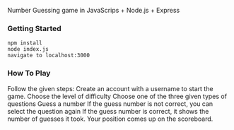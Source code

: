 Number Guessing game in JavaScrips + Node.js + Express

### Getting Started
    npm install
    node index.js
    navigate to localhost:3000

### How To Play
Follow the given steps:
  Create an account with a username to start the game.
  Choose the level of difficulty
  Choose one of the three given types of questions
  Guess a number
  If the guess number is not correct, you can select the question again
  If the guess number is correct, it shows the number of guesses it took.
  Your position comes up on the scoreboard.
